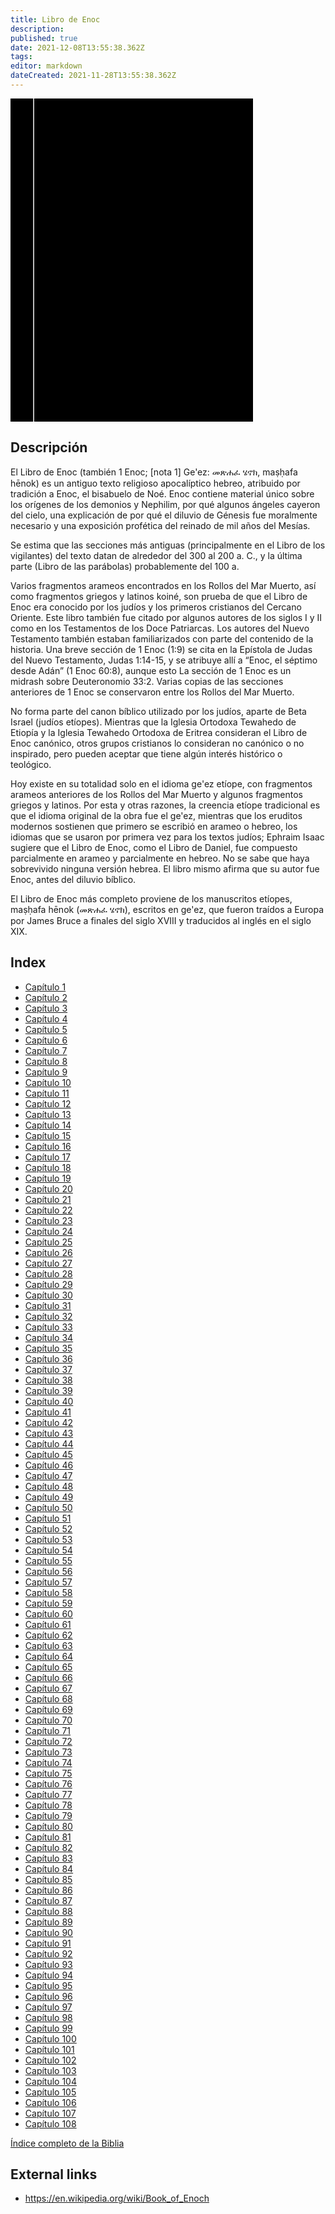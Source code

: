 ```yaml
---
title: Libro de Enoc
description: 
published: true
date: 2021-12-08T13:55:38.362Z
tags: 
editor: markdown
dateCreated: 2021-11-28T13:55:38.362Z
---
```


<div class="urantiapedia-book-front urantiapedia-book-apocrypha">
<svg xmlns="http://www.w3.org/2000/svg"
	width="102.6mm" height="136.8mm"
	viewBox="0 0 102.6 136.8" version="1.1">
	<g transform="translate(-7,-5)">
		<rect width="9.6" height="136.8" x="7" y="5" />
		<rect width="96.9" height="136.8" x="17" y="5" />
		<text style="font-size:5px" x="61" y="22">APÓCRIFOS</text>
		<text style="font-size:4px" x="61" y="125">Biblia Reina Valera, 1960</text>
		<text style="font-size:9px" x="61" y="60">Libro de Enoc</text>
	</g>
</svg>
</div>

## Descripción


El Libro de Enoc (también 1 Enoc; [nota 1] Ge'ez: መጽሐፈ ሄኖክ, maṣḥafa hēnok) es un antiguo texto religioso apocalíptico hebreo, atribuido por tradición a Enoc, el bisabuelo de Noé. Enoc contiene material único sobre los orígenes de los demonios y Nephilim, por qué algunos ángeles cayeron del cielo, una explicación de por qué el diluvio de Génesis fue moralmente necesario y una exposición profética del reinado de mil años del Mesías.

Se estima que las secciones más antiguas (principalmente en el Libro de los vigilantes) del texto datan de alrededor del 300 al 200 a. C., y la última parte (Libro de las parábolas) probablemente del 100 a.

Varios fragmentos arameos encontrados en los Rollos del Mar Muerto, así como fragmentos griegos y latinos koiné, son prueba de que el Libro de Enoc era conocido por los judíos y los primeros cristianos del Cercano Oriente. Este libro también fue citado por algunos autores de los siglos I y II como en los Testamentos de los Doce Patriarcas. Los autores del Nuevo Testamento también estaban familiarizados con parte del contenido de la historia. Una breve sección de 1 Enoc (1:9) se cita en la Epístola de Judas del Nuevo Testamento, Judas 1:14-15, y se atribuye allí a “Enoc, el séptimo desde Adán” (1 Enoc 60:8), aunque esto La sección de 1 Enoc es un midrash sobre Deuteronomio 33:2. Varias copias de las secciones anteriores de 1 Enoc se conservaron entre los Rollos del Mar Muerto.

No forma parte del canon bíblico utilizado por los judíos, aparte de Beta Israel (judíos etíopes). Mientras que la Iglesia Ortodoxa Tewahedo de Etiopía y la Iglesia Tewahedo Ortodoxa de Eritrea consideran el Libro de Enoc canónico, otros grupos cristianos lo consideran no canónico o no inspirado, pero pueden aceptar que tiene algún interés histórico o teológico.

Hoy existe en su totalidad solo en el idioma ge'ez etíope, con fragmentos arameos anteriores de los Rollos del Mar Muerto y algunos fragmentos griegos y latinos. Por esta y otras razones, la creencia etíope tradicional es que el idioma original de la obra fue el ge'ez, mientras que los eruditos modernos sostienen que primero se escribió en arameo o hebreo, los idiomas que se usaron por primera vez para los textos judíos; Ephraim Isaac sugiere que el Libro de Enoc, como el Libro de Daniel, fue compuesto parcialmente en arameo y parcialmente en hebreo. No se sabe que haya sobrevivido ninguna versión hebrea. El libro mismo afirma que su autor fue Enoc, antes del diluvio bíblico.

El Libro de Enoc más completo proviene de los manuscritos etíopes, maṣḥafa hēnok (መጽሐፈ ሄኖክ), escritos en ge'ez, que fueron traídos a Europa por James Bruce a finales del siglo XVIII y traducidos al inglés en el siglo XIX.

## Index

- [Capítulo 1](/es/Bible/Book_of_Enoch/1)
- [Capítulo 2](/es/Bible/Book_of_Enoch/2)
- [Capítulo 3](/es/Bible/Book_of_Enoch/3)
- [Capítulo 4](/es/Bible/Book_of_Enoch/4)
- [Capítulo 5](/es/Bible/Book_of_Enoch/5)
- [Capítulo 6](/es/Bible/Book_of_Enoch/6)
- [Capítulo 7](/es/Bible/Book_of_Enoch/7)
- [Capítulo 8](/es/Bible/Book_of_Enoch/8)
- [Capítulo 9](/es/Bible/Book_of_Enoch/9)
- [Capítulo 10](/es/Bible/Book_of_Enoch/10)
- [Capítulo 11](/es/Bible/Book_of_Enoch/11)
- [Capítulo 12](/es/Bible/Book_of_Enoch/12)
- [Capítulo 13](/es/Bible/Book_of_Enoch/13)
- [Capítulo 14](/es/Bible/Book_of_Enoch/14)
- [Capítulo 15](/es/Bible/Book_of_Enoch/15)
- [Capítulo 16](/es/Bible/Book_of_Enoch/16)
- [Capítulo 17](/es/Bible/Book_of_Enoch/17)
- [Capítulo 18](/es/Bible/Book_of_Enoch/18)
- [Capítulo 19](/es/Bible/Book_of_Enoch/19)
- [Capítulo 20](/es/Bible/Book_of_Enoch/20)
- [Capítulo 21](/es/Bible/Book_of_Enoch/21)
- [Capítulo 22](/es/Bible/Book_of_Enoch/22)
- [Capítulo 23](/es/Bible/Book_of_Enoch/23)
- [Capítulo 24](/es/Bible/Book_of_Enoch/24)
- [Capítulo 25](/es/Bible/Book_of_Enoch/25)
- [Capítulo 26](/es/Bible/Book_of_Enoch/26)
- [Capítulo 27](/es/Bible/Book_of_Enoch/27)
- [Capítulo 28](/es/Bible/Book_of_Enoch/28)
- [Capítulo 29](/es/Bible/Book_of_Enoch/29)
- [Capítulo 30](/es/Bible/Book_of_Enoch/30)
- [Capítulo 31](/es/Bible/Book_of_Enoch/31)
- [Capítulo 32](/es/Bible/Book_of_Enoch/32)
- [Capítulo 33](/es/Bible/Book_of_Enoch/33)
- [Capítulo 34](/es/Bible/Book_of_Enoch/34)
- [Capítulo 35](/es/Bible/Book_of_Enoch/35)
- [Capítulo 36](/es/Bible/Book_of_Enoch/36)
- [Capítulo 37](/es/Bible/Book_of_Enoch/37)
- [Capítulo 38](/es/Bible/Book_of_Enoch/38)
- [Capítulo 39](/es/Bible/Book_of_Enoch/39)
- [Capítulo 40](/es/Bible/Book_of_Enoch/40)
- [Capítulo 41](/es/Bible/Book_of_Enoch/41)
- [Capítulo 42](/es/Bible/Book_of_Enoch/42)
- [Capítulo 43](/es/Bible/Book_of_Enoch/43)
- [Capítulo 44](/es/Bible/Book_of_Enoch/44)
- [Capítulo 45](/es/Bible/Book_of_Enoch/45)
- [Capítulo 46](/es/Bible/Book_of_Enoch/46)
- [Capítulo 47](/es/Bible/Book_of_Enoch/47)
- [Capítulo 48](/es/Bible/Book_of_Enoch/48)
- [Capítulo 49](/es/Bible/Book_of_Enoch/49)
- [Capítulo 50](/es/Bible/Book_of_Enoch/50)
- [Capítulo 51](/es/Bible/Book_of_Enoch/51)
- [Capítulo 52](/es/Bible/Book_of_Enoch/52)
- [Capítulo 53](/es/Bible/Book_of_Enoch/53)
- [Capítulo 54](/es/Bible/Book_of_Enoch/54)
- [Capítulo 55](/es/Bible/Book_of_Enoch/55)
- [Capítulo 56](/es/Bible/Book_of_Enoch/56)
- [Capítulo 57](/es/Bible/Book_of_Enoch/57)
- [Capítulo 58](/es/Bible/Book_of_Enoch/58)
- [Capítulo 59](/es/Bible/Book_of_Enoch/59)
- [Capítulo 60](/es/Bible/Book_of_Enoch/60)
- [Capítulo 61](/es/Bible/Book_of_Enoch/61)
- [Capítulo 62](/es/Bible/Book_of_Enoch/62)
- [Capítulo 63](/es/Bible/Book_of_Enoch/63)
- [Capítulo 64](/es/Bible/Book_of_Enoch/64)
- [Capítulo 65](/es/Bible/Book_of_Enoch/65)
- [Capítulo 66](/es/Bible/Book_of_Enoch/66)
- [Capítulo 67](/es/Bible/Book_of_Enoch/67)
- [Capítulo 68](/es/Bible/Book_of_Enoch/68)
- [Capítulo 69](/es/Bible/Book_of_Enoch/69)
- [Capítulo 70](/es/Bible/Book_of_Enoch/70)
- [Capítulo 71](/es/Bible/Book_of_Enoch/71)
- [Capítulo 72](/es/Bible/Book_of_Enoch/72)
- [Capítulo 73](/es/Bible/Book_of_Enoch/73)
- [Capítulo 74](/es/Bible/Book_of_Enoch/74)
- [Capítulo 75](/es/Bible/Book_of_Enoch/75)
- [Capítulo 76](/es/Bible/Book_of_Enoch/76)
- [Capítulo 77](/es/Bible/Book_of_Enoch/77)
- [Capítulo 78](/es/Bible/Book_of_Enoch/78)
- [Capítulo 79](/es/Bible/Book_of_Enoch/79)
- [Capítulo 80](/es/Bible/Book_of_Enoch/80)
- [Capítulo 81](/es/Bible/Book_of_Enoch/81)
- [Capítulo 82](/es/Bible/Book_of_Enoch/82)
- [Capítulo 83](/es/Bible/Book_of_Enoch/83)
- [Capítulo 84](/es/Bible/Book_of_Enoch/84)
- [Capítulo 85](/es/Bible/Book_of_Enoch/85)
- [Capítulo 86](/es/Bible/Book_of_Enoch/86)
- [Capítulo 87](/es/Bible/Book_of_Enoch/87)
- [Capítulo 88](/es/Bible/Book_of_Enoch/88)
- [Capítulo 89](/es/Bible/Book_of_Enoch/89)
- [Capítulo 90](/es/Bible/Book_of_Enoch/90)
- [Capítulo 91](/es/Bible/Book_of_Enoch/91)
- [Capítulo 92](/es/Bible/Book_of_Enoch/92)
- [Capítulo 93](/es/Bible/Book_of_Enoch/93)
- [Capítulo 94](/es/Bible/Book_of_Enoch/94)
- [Capítulo 95](/es/Bible/Book_of_Enoch/95)
- [Capítulo 96](/es/Bible/Book_of_Enoch/96)
- [Capítulo 97](/es/Bible/Book_of_Enoch/97)
- [Capítulo 98](/es/Bible/Book_of_Enoch/98)
- [Capítulo 99](/es/Bible/Book_of_Enoch/99)
- [Capítulo 100](/es/Bible/Book_of_Enoch/100)
- [Capítulo 101](/es/Bible/Book_of_Enoch/101)
- [Capítulo 102](/es/Bible/Book_of_Enoch/102)
- [Capítulo 103](/es/Bible/Book_of_Enoch/103)
- [Capítulo 104](/es/Bible/Book_of_Enoch/104)
- [Capítulo 105](/es/Bible/Book_of_Enoch/105)
- [Capítulo 106](/es/Bible/Book_of_Enoch/106)
- [Capítulo 107](/es/Bible/Book_of_Enoch/107)
- [Capítulo 108](/es/Bible/Book_of_Enoch/108)


[Índice completo de la Biblia](/es/index/bible)


## External links

- https://en.wikipedia.org/wiki/Book_of_Enoch